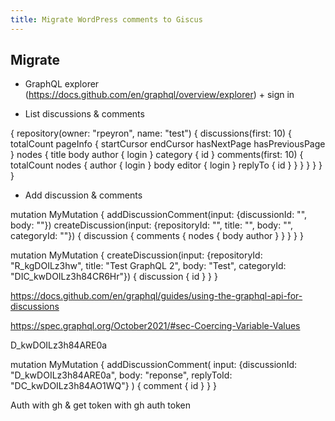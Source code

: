 ```yaml
---
title: Migrate WordPress comments to Giscus
---
```



## Migrate

- GraphQL explorer (https://docs.github.com/en/graphql/overview/explorer) + sign in

- List discussions & comments 


{
  repository(owner: "rpeyron", name: "test") {
    discussions(first: 10) {
      totalCount
      pageInfo {
        startCursor
        endCursor
        hasNextPage
        hasPreviousPage
      }
      nodes {
        title
        body
        author {
          login
        }
        category {
          id
        }
        comments(first: 10) {
          totalCount
          nodes {
            author {
              login
            }
            body
            editor {
              login
            }
            replyTo {
              id
            }
          }
        }
      }
    }
  }
}

- Add discussion & comments

mutation MyMutation {
  addDiscussionComment(input: {discussionId: "", body: ""})
  createDiscussion(input: {repositoryId: "", title: "", body: "", categoryId: ""}) {
    discussion {
      comments {
        nodes {
          body
          author
        }
      }
    }
  }
}

mutation MyMutation { createDiscussion(input: {repositoryId: "R_kgDOILz3hw", title: "Test GraphQL 2", body: "Test", categoryId: "DIC_kwDOILz3h84CR6Hr"}) { discussion {  id  } } }

https://docs.github.com/en/graphql/guides/using-the-graphql-api-for-discussions

https://spec.graphql.org/October2021/#sec-Coercing-Variable-Values

D_kwDOILz3h84ARE0a

mutation MyMutation {
  addDiscussionComment(
    input: {discussionId: "D_kwDOILz3h84ARE0a", body: "reponse", replyToId: "DC_kwDOILz3h84AO1WQ"}
  ) {
    comment {
      id
    }
  }
}


Auth with gh & get token with gh auth token

